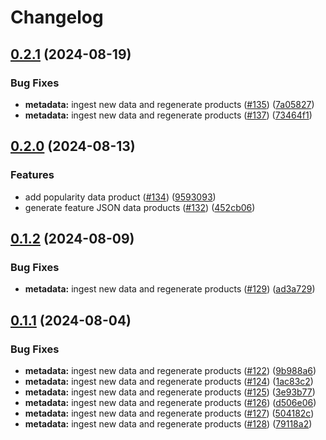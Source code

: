 # Changelog

## [0.2.1](https://github.com/launchdarkly/sdk-meta/compare/api/v0.2.0...api/v0.2.1) (2024-08-19)


### Bug Fixes

* **metadata:** ingest new data and regenerate products ([#135](https://github.com/launchdarkly/sdk-meta/issues/135)) ([7a05827](https://github.com/launchdarkly/sdk-meta/commit/7a058275382d45185b6fc09b14038d843d3e1472))
* **metadata:** ingest new data and regenerate products ([#137](https://github.com/launchdarkly/sdk-meta/issues/137)) ([73464f1](https://github.com/launchdarkly/sdk-meta/commit/73464f1b5bc53a69c5704e2765fdb61432b3a6a5))

## [0.2.0](https://github.com/launchdarkly/sdk-meta/compare/api/v0.1.2...api/v0.2.0) (2024-08-13)


### Features

* add popularity data product ([#134](https://github.com/launchdarkly/sdk-meta/issues/134)) ([9593093](https://github.com/launchdarkly/sdk-meta/commit/95930937fda38380260a695063cb0a28f7b39f38))
* generate feature JSON data products ([#132](https://github.com/launchdarkly/sdk-meta/issues/132)) ([452cb06](https://github.com/launchdarkly/sdk-meta/commit/452cb06d307eaf6e0b9887ae4120edefdae5a0b5))

## [0.1.2](https://github.com/launchdarkly/sdk-meta/compare/api/v0.1.1...api/v0.1.2) (2024-08-09)


### Bug Fixes

* **metadata:** ingest new data and regenerate products ([#129](https://github.com/launchdarkly/sdk-meta/issues/129)) ([ad3a729](https://github.com/launchdarkly/sdk-meta/commit/ad3a729bbe97e023a6515e85e18f6ae6e1dd7734))

## [0.1.1](https://github.com/launchdarkly/sdk-meta/compare/api/v0.1.0...api/v0.1.1) (2024-08-04)


### Bug Fixes

* **metadata:** ingest new data and regenerate products ([#122](https://github.com/launchdarkly/sdk-meta/issues/122)) ([9b988a6](https://github.com/launchdarkly/sdk-meta/commit/9b988a6c27a19352985eaf9ce00dc66a610f7a97))
* **metadata:** ingest new data and regenerate products ([#124](https://github.com/launchdarkly/sdk-meta/issues/124)) ([1ac83c2](https://github.com/launchdarkly/sdk-meta/commit/1ac83c211a0e039e5c1cb60ed093018877346bcf))
* **metadata:** ingest new data and regenerate products ([#125](https://github.com/launchdarkly/sdk-meta/issues/125)) ([3e93b77](https://github.com/launchdarkly/sdk-meta/commit/3e93b77b22d9ffbfc74cf62e9e5609e9e3818529))
* **metadata:** ingest new data and regenerate products ([#126](https://github.com/launchdarkly/sdk-meta/issues/126)) ([d506e06](https://github.com/launchdarkly/sdk-meta/commit/d506e06c82b3e60a9c90962b34f6e738fda94344))
* **metadata:** ingest new data and regenerate products ([#127](https://github.com/launchdarkly/sdk-meta/issues/127)) ([504182c](https://github.com/launchdarkly/sdk-meta/commit/504182c89bde3c95e8dd109969abc20142facf2b))
* **metadata:** ingest new data and regenerate products ([#128](https://github.com/launchdarkly/sdk-meta/issues/128)) ([79118a2](https://github.com/launchdarkly/sdk-meta/commit/79118a29728e4ec3ed9d711ecfff910dfd0f3cf6))
